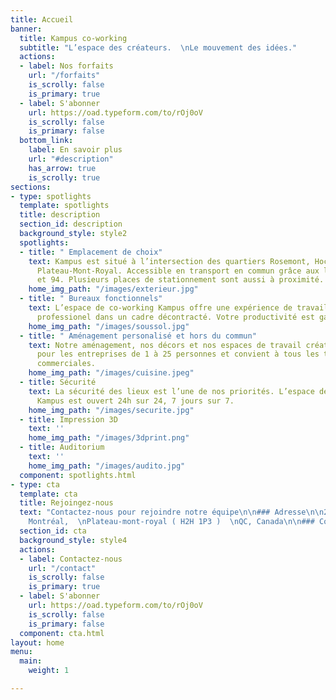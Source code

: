 ```yaml
---
title: Accueil
banner:
  title: Kampus co-working
  subtitle: "L’espace des créateurs.  \nLe mouvement des idées."
  actions:
  - label: Nos forfaits
    url: "/forfaits"
    is_scrolly: false
    is_primary: true
  - label: S'abonner
    url: https://oad.typeform.com/to/rOj0oV
    is_scrolly: false
    is_primary: false
  bottom_link:
    label: En savoir plus
    url: "#description"
    has_arrow: true
    is_scrolly: true
sections:
- type: spotlights
  template: spotlights
  title: description
  section_id: description
  background_style: style2
  spotlights:
  - title: " Emplacement de choix"
    text: Kampus est situé à l’intersection des quartiers Rosemont, Hochelaga et du
      Plateau-Mont-Royal. Accessible en transport en commun grâce aux lignes 97, 24
      et 94. Plusieurs places de stationnement sont aussi à proximité.
    home_img_path: "/images/exterieur.jpg"
  - title: " Bureaux fonctionnels"
    text: L’espace de co-working Kampus offre une expérience de travail agréable et
      professionel dans un cadre décontracté. Votre productivité est garantie.
    home_img_path: "/images/soussol.jpg"
  - title: " Aménagement personalisé et hors du commun"
    text: Notre aménagement, nos décors et nos espaces de travail créatifs sont idéales
      pour les entreprises de 1 à 25 personnes et convient à tous les types de demandes
      commerciales.
    home_img_path: "/images/cuisine.jpeg"
  - title: Sécurité
    text: La sécurité des lieux est l’une de nos priorités. L’espace de co-working
      Kampus est ouvert 24h sur 24, 7 jours sur 7.
    home_img_path: "/images/securite.jpg"
  - title: Impression 3D
    text: ''
    home_img_path: "/images/3dprint.png"
  - title: Auditorium
    text: ''
    home_img_path: "/images/audito.jpg"
  component: spotlights.html
- type: cta
  template: cta
  title: Rejoingez-nous
  text: "Contactez-nous pour rejoindre notre équipe\n\n### Adresse\n\n2700 rue Angus,
    Montréal,  \nPlateau-mont-royal ( H2H 1P3 )  \nQC, Canada\n\n### Courriel\n\ninfo@kampus.ca"
  section_id: cta
  background_style: style4
  actions:
  - label: Contactez-nous
    url: "/contact"
    is_scrolly: false
    is_primary: true
  - label: S'abonner
    url: https://oad.typeform.com/to/rOj0oV
    is_scrolly: false
    is_primary: false
  component: cta.html
layout: home
menu:
  main:
    weight: 1

---
```

